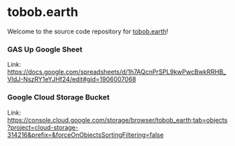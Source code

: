 # tobob.earth

Welcome to the source code repository for [tobob.earth](http://tobob.earth)!

### GAS Up Google Sheet
Link: https://docs.google.com/spreadsheets/d/1h7AQcnPrSPL9kwPwcBwkRRHB_VIdJ-NszRY1eYJHf24/edit#gid=1906007068

### Google Cloud Storage Bucket
Link: https://console.cloud.google.com/storage/browser/tobob_earth;tab=objects?project=cloud-storage-314216&prefix=&forceOnObjectsSortingFiltering=false
